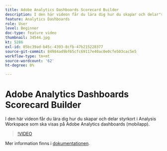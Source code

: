 ```yaml
---
title: Adobe Analytics Dashboards Scorecard Builder
description: I den här videon får du lära dig hur du skapar och delar"styrkort" i Analysis Workspace som ska visas på Adobe Analytics dashboards (mobilapp).
feature: Analytics Dashboards
role: User
level: Beginner
doc-type: feature video
thumbnail: 34544.jpg
kt: 5286
exl-id: 05bc39ad-b45c-4393-8cfb-47b215228377
source-git-commit: 84984ad9bf65cfc69117e40ac0e0cfe503cac5e5
workflow-type: tm+mt
source-wordcount: '62'
ht-degree: 0%

---
```


# Adobe Analytics Dashboards Scorecard Builder

I den här videon får du lära dig hur du skapar och delar styrkort i Analysis Workspace som ska visas på Adobe Analytics dashboards (mobilapp).

>[!VIDEO](https://video.tv.adobe.com/v/34544/?quality=12&learn=on)

Mer information finns i [dokumentationen](https://experienceleague.adobe.com/docs/analytics/analyze/mobapp/home.html?lang=en).
